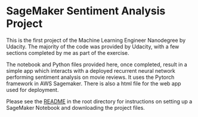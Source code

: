 # SageMaker Sentiment Analysis Project

This is the first project of the Machine Learning Engineer Nanodegree by Udacity. The majority of the code was provided by Udacity, with a few sections completed by me as part of the exercise.

The notebook and Python files provided here, once completed, result in a simple app which interacts with a deployed recurrent neural network performing sentiment analysis on movie reviews. It uses the Pytorch framework in AWS Sagemaker. There is also a html file for the web app used for deployment.

Please see the [README](https://github.com/udacity/sagemaker-deployment/tree/master/README.md) in the root directory for instructions on setting up a SageMaker Notebook and downloading the project files.
